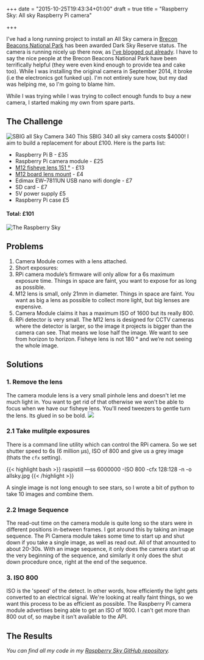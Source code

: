 +++
date = "2015-10-25T19:43:34+01:00"
draft = true
title = "Raspberry Sky: All sky Raspberry Pi camera"

+++

I've had a long running project to install an All Sky camera in [Brecon Beacons National Park](http://www.breconbeacons.org/about-brecon-beacons-dark-sky-reserve) has been awarded Dark Sky Reserve status. The camera is running nicely up there now, as [I've blogged out already](http://darkmattersheep.uk/blog/brecon-allsky/). I have to say the nice people at the Brecon Beacons National Park have been terrifically helpful (they were even kind enough to provide tea and cake too). While I was installing the original camera in September 2014, it broke (i.e the electronics got funked up). I'm not entirely sure how, but my dad was helping me, so I'm going to blame him.

While I was trying while I was trying to collect enough funds to buy a new camera, I started making my own from spare parts.

## The Challenge
![SBIG all Sky Camera 340](http://static.darkmattersheep.uk/uploads/allsky3.jpg)
This SBIG 340 all sky camera costs $4000! I aim to build a replacement for about &pound;100. Here is the parts list:

- Raspberry Pi B - &pound;35
- Raspberry Pi camera module - &pound;25
- <a href="http://www.ebay.co.uk/itm/121426112537">M12 fisheye lens 151 &deg;</a> - &pound;13
- <a href="http://www.ebay.co.uk/itm/111304951108">M12 board lens mount</a> - &pound;4
- Edimax EW&ndash;7811UN USB nano wifi dongle - &pound;7
- SD card - &pound;7
- 5V power supply &pound;5
- Raspberry Pi case &pound;5

#### Total: &pound;101

![The Raspberry Sky](http://static.darkmattersheep.uk/uploads/allsky4.jpg)
## Problems
1. Camera Module comes with a lens attached.
1. Short exposures:
  1. RPi camera module&rsquo;s firmware will only allow for a 6s maximum exposure time. Things in space are faint, you want to expose for as long as possible.
  1. M12 lens is small, only 21mm in diameter. Things in space are faint. You want as big a lens as possible to collect more light, but big lenses are expensive.
1. Camera Module claims it has a maximum ISO of 1600 but its really 800.
1. RPi detector is very small. The M12 lens is designed for CCTV cameras where the detector is larger, so the image it projects is bigger than the camera can see. That means we lose half the image. We want to see from horizon to horizon. Fisheye lens is not 180 &deg; and we&rsquo;re not seeing the whole image.

## Solutions

### 1. Remove the lens

The camera module lens is a very small pinhole lens and doesn't let me much light in. You want to get rid of that otherwise we won't be able to focus when we have our fisheye lens. You'll need tweezers to gentle turn the lens. Its glued in so be bold.
![](http://static.darkmattersheep.uk/uploads/allsky5.jpg)

### 2.1 Take mulitple exposures
There is a command line utility which can control the RPi camera. So we set shutter speed to 6s (6 million &micro;s), ISO of 800 and give us a grey image (thats the <code>cfx</code> setting).

{{< highlight bash >}}
raspistill &mdash;ss 6000000 -ISO 800 -cfx 128:128 -n -o allsky.jpg
{{< /highlight >}}

A single image is not long enough to see stars, so I wrote a bit of python to take 10 images and combine them.

### 2.2 Image Sequence
The read-out time on the camera module is quite long so the stars were in different positions in-between frames. I got around this by taking an image sequence. The Pi Camera module takes some time to start up and shut down if you take a single image, as well as read out. All of that amounted to about 20-30s. With an image sequence, it only does the camera start up at the very beginning of the sequence, and similarly it only does the shut down procedure once, right at the end of the sequence.

### 3. ISO 800
ISO is the 'speed' of the detect. In other words, how efficiently the light gets converted to an electrical signal. We're looking at really faint things, so we want this process to be as efficient as possible. The Raspberry Pi camera module advertises being able to get an ISO of 1600. I can't get more than 800 out of, so maybe it isn't available to the API.

## The Results


*You can find all my code in my [Raspberry Sky GitHub repository](https://github.com/zemogle/raspberrysky).*

